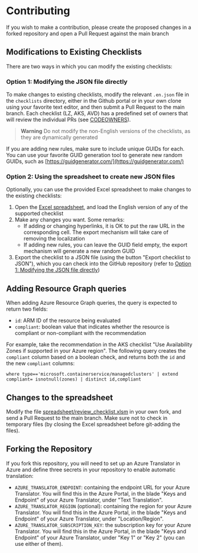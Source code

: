 # Contributing
If you wish to make a contribution, please create the proposed changes in a forked repository and open a Pull Request against the main branch

## Modifications to Existing Checklists

There are two ways in which you can modify the existing checklists:

### Option 1: Modifying the JSON file directly

To make changes to existing checklists, modify the relevant `.en.json` file in the `checklists` directory, either in the Github portal or in your own clone using your favorite text editor, and then submit  a Pull Request to the main branch. Each checklist (LZ, AKS, AVD) has a predefined set of owners that will review the individual PRs (see [CODEOWNERS](./CODEOWNERS)).

> **Warning**
> Do not modify the non-English versions of the checklists, as they are dynamically generated

If you are adding new rules, make sure to include unique GUIDs for each. You can use your favorite GUID generation tool to generate new random GUIDs, such as [https://guidgenerator.com/](https://guidgenerator.com/)

### Option 2: Using the spreadsheet to create new JSON files

Optionally, you can use the provided Excel spreadsheet to make changes to the existing checklists:

1. Open the [Excel spreadsheet](./spreadsheet/review_checklist.xlsm), and load the English version of any of the supported checklist
1. Make any changes you want. Some remarks:
    - If adding or changing hyperlinks, it is OK to put the raw URL in the corresponding cell. The export mechanism will take care of removing the localization
    - If adding new rules, you can leave the GUID field empty, the export mechanism will generate a new random GUID
1. Export the checklist to a JSON file (using the button "Export checklist to JSON"), which you can check into the GitHub repository (refer to [Option 1: Modifying the JSON file directly](#option-1-modifying-the-jSON-file-directly))

## Adding Resource Graph queries

When adding Azure Resource Graph queries, the query is expected to return two fields:

* `id`: ARM ID of the resource being evaluated
* `compliant`: boolean value that indicates whether the resource is compliant or non-compliant with the recommendation

For example, take the recommendation in the AKS checklist "Use Availability Zones if supported in your Azure region". The following query creates the `compliant` column based on a boolean check, and returns both the `id` and the new `compliant` columns:

```
where type=='microsoft.containerservice/managedclusters' | extend compliant= isnotnull(zones) | distinct id,compliant
```

## Changes to the spreadsheet

Modify the file [spreadsheet/review_checklist.xlsm](./spreadsheet/review_checklist.xlsm) in your own fork, and send a Pull Request to the main branch. Make sure not to check in temporary files (by closing the Excel spreadsheet before git-adding the files).

## Forking the Repository

If you fork this repository, you will need to set up an Azure Translator in Azure and define three secrets in your repository to enable automatic translation:

- `AZURE_TRANSLATOR_ENDPOINT`: containing the endpoint URL for your Azure Translator. You will find this in the Azure Portal, in the blade "Keys and Endpoint" of your Azure Translator, under "Text Translation".
- `AZURE_TRANSLATOR_REGION` (optional): containing the region for your Azure Translator. You will find this in the Azure Portal, in the blade "Keys and Endpoint" of your Azure Translator, under "Location/Region".
- `AZURE_TRANSLATOR_SUBSCRIPTION_KEY`: the subscription key for your Azure Translator. You will find this in the Azure Portal, in the blade "Keys and Endpoint" of your Azure Translator, under "Key 1" or "Key 2" (you can use either of them).
